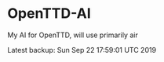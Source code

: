 # OpenTTD-AI
My AI for OpenTTD, will use primarily air

Latest backup: Sun Sep 22 17:59:01 UTC 2019
